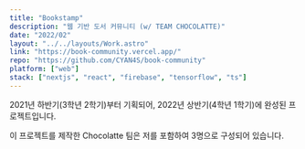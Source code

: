 ```yaml
---
title: "Bookstamp"
description: "웹 기반 도서 커뮤니티 (w/ TEAM CHOCOLATTE)"
date: "2022/02"
layout: "../../layouts/Work.astro"
link: "https://book-community.vercel.app/"
repo: "https://github.com/CYAN4S/book-community"
platform: ["web"]
stack: ["nextjs", "react", "firebase", "tensorflow", "ts"]
---
```


2021년 하반기(3학년 2학기)부터 기획되어, 2022년 상반기(4학년 1학기)에 완성된 프로젝트입니다.

이 프로젝트를 제작한 Chocolatte 팀은 저를 포함하여 3명으로 구성되어 있습니다.
